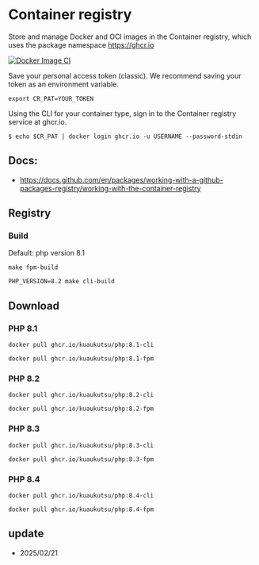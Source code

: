 # Container registry

Store and manage Docker and OCI images in the Container registry, 
which uses the package namespace https://ghcr.io

[![Docker Image CI](https://github.com/kuaukutsu/registry/actions/workflows/docker-image.yml/badge.svg)](https://github.com/kuaukutsu/registry/actions/workflows/docker-image.yml)

Save your personal access token (classic). We recommend saving your token as an environment variable.

```shell
export CR_PAT=YOUR_TOKEN
```

Using the CLI for your container type, sign in to the Container registry service at ghcr.io.

```shell
$ echo $CR_PAT | docker login ghcr.io -u USERNAME --password-stdin
```

## Docs:
- https://docs.github.com/en/packages/working-with-a-github-packages-registry/working-with-the-container-registry

## Registry

### Build

Default: php version 8.1

```shell
make fpm-build
```

```shell
PHP_VERSION=8.2 make cli-build
```

## Download

### PHP 8.1

```shell
docker pull ghcr.io/kuaukutsu/php:8.1-cli
```

```shell
docker pull ghcr.io/kuaukutsu/php:8.1-fpm
```

### PHP 8.2

```shell
docker pull ghcr.io/kuaukutsu/php:8.2-cli
```

```shell
docker pull ghcr.io/kuaukutsu/php:8.2-fpm
```

### PHP 8.3

```shell
docker pull ghcr.io/kuaukutsu/php:8.3-cli
```

```shell
docker pull ghcr.io/kuaukutsu/php:8.3-fpm
```

### PHP 8.4

```shell
docker pull ghcr.io/kuaukutsu/php:8.4-cli
```

```shell
docker pull ghcr.io/kuaukutsu/php:8.4-fpm
```

## update

- 2025/02/21
